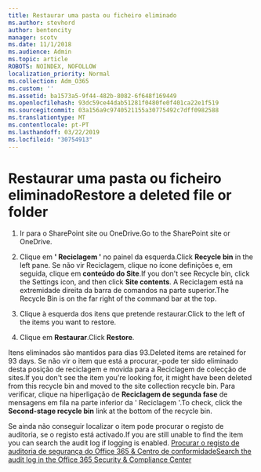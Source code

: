 ```yaml
---
title: Restaurar uma pasta ou ficheiro eliminado
ms.author: stevhord
author: bentoncity
manager: scotv
ms.date: 11/1/2018
ms.audience: Admin
ms.topic: article
ROBOTS: NOINDEX, NOFOLLOW
localization_priority: Normal
ms.collection: Adm_O365
ms.custom: ''
ms.assetid: ba1573a5-9f44-482b-8082-6f648f169449
ms.openlocfilehash: 93dc59ce44dab51281f0480fe0f401ca22e1f519
ms.sourcegitcommit: 03a156a9c9740521155a30775492c7dff0982588
ms.translationtype: MT
ms.contentlocale: pt-PT
ms.lasthandoff: 03/22/2019
ms.locfileid: "30754913"
---
```

# <a name="restore-a-deleted-file-or-folder"></a><span data-ttu-id="2198a-102">Restaurar uma pasta ou ficheiro eliminado</span><span class="sxs-lookup"><span data-stu-id="2198a-102">Restore a deleted file or folder</span></span>

1. <span data-ttu-id="2198a-103">Ir para o SharePoint site ou OneDrive.</span><span class="sxs-lookup"><span data-stu-id="2198a-103">Go to the SharePoint site or OneDrive.</span></span>
    
2. <span data-ttu-id="2198a-104">Clique em **' Reciclagem '** no painel da esquerda.</span><span class="sxs-lookup"><span data-stu-id="2198a-104">Click **Recycle bin** in the left pane.</span></span> <span data-ttu-id="2198a-105">Se não vir Reciclagem, clique no ícone definições e, em seguida, clique em **conteúdo do Site**.</span><span class="sxs-lookup"><span data-stu-id="2198a-105">If you don't see Recycle bin, click the Settings icon, and then click **Site contents**.</span></span> <span data-ttu-id="2198a-106">A Reciclagem está na extremidade direita da barra de comandos na parte superior.</span><span class="sxs-lookup"><span data-stu-id="2198a-106">The Recycle Bin is on the far right of the command bar at the top.</span></span>
    
3. <span data-ttu-id="2198a-107">Clique à esquerda dos itens que pretende restaurar.</span><span class="sxs-lookup"><span data-stu-id="2198a-107">Click to the left of the items you want to restore.</span></span>
    
4. <span data-ttu-id="2198a-108">Clique em **Restaurar**.</span><span class="sxs-lookup"><span data-stu-id="2198a-108">Click **Restore**.</span></span>
    
<span data-ttu-id="2198a-109">Itens eliminados são mantidos para dias 93.</span><span class="sxs-lookup"><span data-stu-id="2198a-109">Deleted items are retained for 93 days.</span></span> <span data-ttu-id="2198a-110">Se não vir o item que está a procurar,-pode ter sido eliminado desta posição de reciclagem e movida para a Reciclagem de colecção de sites.</span><span class="sxs-lookup"><span data-stu-id="2198a-110">If you don't see the item you're looking for, it might have been deleted from this recycle bin and moved to the site collection recycle bin.</span></span> <span data-ttu-id="2198a-111">Para verificar, clique na hiperligação de **Reciclagem de segunda fase** de mensagens em fila na parte inferior da ' Reciclagem '.</span><span class="sxs-lookup"><span data-stu-id="2198a-111">To check, click the **Second-stage recycle bin** link at the bottom of the recycle bin.</span></span> 
  
<span data-ttu-id="2198a-112">Se ainda não conseguir localizar o item pode procurar o registo de auditoria, se o registo está activado.</span><span class="sxs-lookup"><span data-stu-id="2198a-112">If you are still unable to find the item you can search the audit log if logging is enabled.</span></span> [<span data-ttu-id="2198a-113">Procurar o registo de auditoria de segurança do Office 365 &amp; Centro de conformidade</span><span class="sxs-lookup"><span data-stu-id="2198a-113">Search the audit log in the Office 365 Security &amp; Compliance Center</span></span>](https://support.office.com/article/0d4d0f35-390b-4518-800e-0c7ec95e946c.aspx)
  

